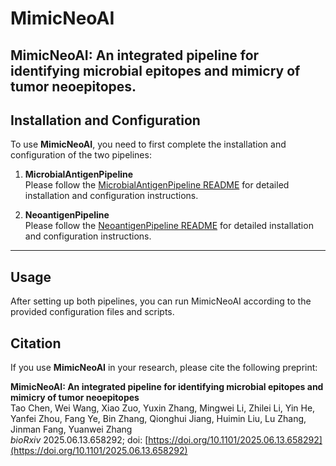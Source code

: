 # MimicNeoAI
MimicNeoAI: An integrated pipeline for identifying microbial epitopes and mimicry of tumor neoepitopes.
---

## Installation and Configuration

To use **MimicNeoAI**, you need to first complete the installation and configuration of the two pipelines:

1. **MicrobialAntigenPipeline**  
   Please follow the [MicrobialAntigenPipeline README](./MicrobialAntigenPipeline/README.md) for detailed installation and configuration instructions.

2. **NeoantigenPipeline**  
   Please follow the [NeoantigenPipeline README](./NeoantigenPipeline/README.md) for detailed installation and configuration instructions.

---

## Usage

After setting up both pipelines, you can run MimicNeoAI according to the provided configuration files and scripts.


## Citation

If you use **MimicNeoAI** in your research, please cite the following preprint:

**MimicNeoAI: An integrated pipeline for identifying microbial epitopes and mimicry of tumor neoepitopes**  
Tao Chen, Wei Wang, Xiao Zuo, Yuxin Zhang, Mingwei Li, Zhilei Li, Yin He, Yanfei Zhou, Fang Ye, Bin Zhang, Qionghui Jiang, Huimin Liu, Lu Zhang, Jinman Fang, Yuanwei Zhang  
*bioRxiv* 2025.06.13.658292; doi: [https://doi.org/10.1101/2025.06.13.658292](https://doi.org/10.1101/2025.06.13.658292)